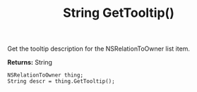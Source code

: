 ﻿---
uid: crmscript_ref_NSRelationToOwner_GetTooltip
title: String GetTooltip()
intellisense: NSRelationToOwner.GetTooltip
keywords: NSRelationToOwner, GetTooltip
so.topic: reference
---

Get the tooltip description for the NSRelationToOwner list item.

**Returns:** String

```crmscript
NSRelationToOwner thing;
String descr = thing.GetTooltip();
```


